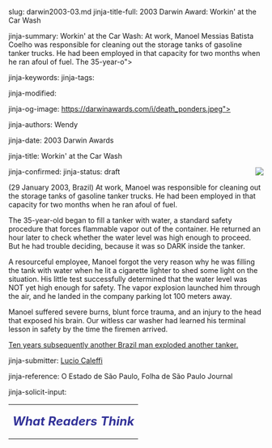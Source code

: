 slug: darwin2003-03.md
jinja-title-full: 2003 Darwin Award: Workin' at the Car Wash

jinja-summary: Workin' at the Car Wash: At work, Manoel Messias Batista Coelho was responsible for cleaning out the storage tanks of gasoline tanker trucks. He had been employed in that capacity for two months when he ran afoul of fuel. The 35-year-o">

jinja-keywords:
jinja-tags:

jinja-modified:

jinja-og-image: https://darwinawards.com/i/death_ponders.jpeg">

jinja-authors: Wendy

jinja-date: 2003 Darwin Awards


jinja-title: Workin' at the Car Wash


jinja-confirmed:
jinja-status: draft
<A href="/art/mcdonnell" target="_top"><IMG src="/i/art/mcdonnell/Workin_carwash_color.med.jpg" align="right" border="0"></A>

(29 January 2003, Brazil) At work, Manoel was responsible for cleaning out
the storage tanks of gasoline tanker trucks. He had been employed in that
capacity for two months when he ran afoul of fuel.

The 35-year-old began to fill a tanker with water, a standard safety
procedure that forces flammable vapor out of the container. He returned an
hour later to check whether the water level was high enough to proceed. But
he had trouble deciding, because it was so DARK inside the tanker.

A resourceful employee, Manoel forgot the very reason why he was filling
the tank with water when he lit a cigarette lighter to shed some light on
the situation. His little test successfully determined that the water level
was NOT yet high enough for safety. The vapor explosion launched him
through the air, and he landed in the company parking lot 100 meters away.

Manoel suffered severe burns, blunt force trauma, and an injury to the head
that exposed his brain. Our witless car washer had learned his terminal
lesson in safety by the time the firemen arrived. <!-- Manoel Messias
Batista Coelho -->

<A href="/darwin/darwin2013-01.html">Ten years subsequently another Brazil man exploded another tanker.</A>

<P align=center>
<!--#include virtual="/inc/votebar_viewvoteonly" -->

jinja-submitter: <A HREF="mailto:REMOVE-">Lucio Caleffi</A>

jinja-reference: O Estado de São Paulo, Folha de São Paulo Journal

jinja-solicit-input:

<TABLE border=0 width=80% cellpadding="10">
<TR>
<TD align=center>

<P align="center"><FONT size="+2" color="#333399">
<B><I>What Readers Think</I></B></FONT></P>

<!-- comment -->




<!--#include file=nav_2003.html -->


